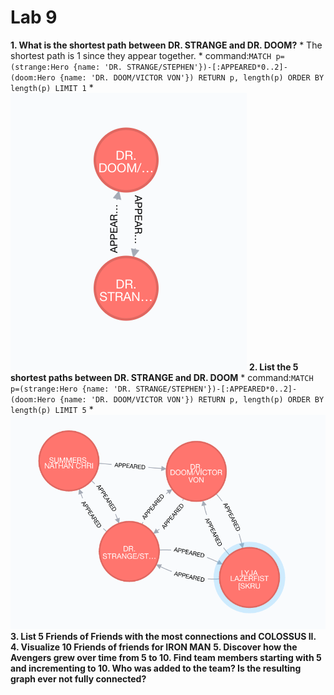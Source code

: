# Lab 9

**1. What is the shortest path between DR. STRANGE and DR. DOOM?**
	* The shortest path is 1 since they appear together.
	* command:```MATCH p=(strange:Hero {name: 'DR. STRANGE/STEPHEN'})-[:APPEARED*0..2]-(doom:Hero {name: 'DR. DOOM/VICTOR VON'}) RETURN p, length(p) ORDER BY length(p) LIMIT 1```
	* ![](Doom_Strange_Shortest_Path1.png) 
**2. List the 5 shortest paths between DR. STRANGE and DR. DOOM**
	* command:```MATCH p=(strange:Hero {name: 'DR. STRANGE/STEPHEN'})-[:APPEARED*0..2]-(doom:Hero {name: 'DR. DOOM/VICTOR VON'}) RETURN p, length(p) ORDER BY length(p) LIMIT 5```
	* ![](Doom_Strange_Shortest_Path5.png)
**3. List 5 Friends of Friends with the most connections and COLOSSUS II.**
**4. Visualize 10 Friends of friends for IRON MAN**
**5. Discover how the Avengers grew over time from 5 to 10. Find team members starting with 5 and incrementing to 10. Who was added to the team? Is the resulting graph ever not fully connected?**
